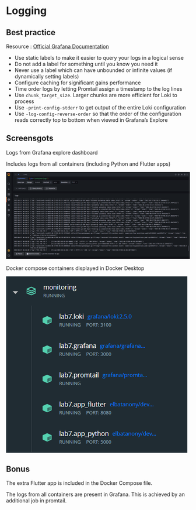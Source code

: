 # Logging

## Best practice

Resource : [Official Grafana Documentation](https://grafana.com/docs/loki/next/best-practices/)

- Use static labels to make it easier to query your logs in a logical sense
- Do not add a label for something until you know you need it
- Never use a label which can have unbounded or infinite values (if dynamically setting labels)
- Configure caching for significant gains performance
- Time order logs by letting Promtail assign a timestamp to the log lines
- Use `chunk_target_size`. Larger chunks are more efficient for Loki to process
- Use `-print-config-stderr` to get output of the entire Loki configuration
- Use `-log-config-reverse-order` so that the order of the configuration reads correctly top to bottom when viewed in Grafana’s Explore

## Screensgots

Logs from Grafana explore dashboard

Includes logs from all containers (including Python and Flutter apps)

![Loki Logs Grafana](../../screenshots/lab7/loki-grafana.png)

Docker compose containers displayed in Docker Desktop

![Docker Compose Containers](../../screenshots/lab7/docker-containers.png)

## Bonus

The extra Flutter app is included in the Docker Compose file.

The logs from all containers are present in Grafana. This is achieved by an additional job in promtail.
